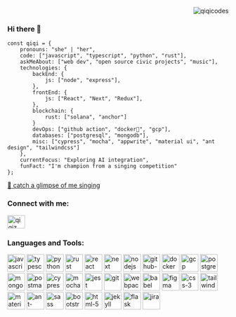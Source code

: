 <p align="right"> <img src="https://komarev.com/ghpvc/?username=qiqicodes&label=Profile%20views&color=0e75b6&style=flat" alt="qiqicodes" /> </p>

### Hi there 👋

```
const qiqi = {
    pronouns: "she" | "her",
    code: ["javascript", "typescript", "python", "rust"],
    askMeAbout: ["web dev", "open source civic projects", "music"],
    technologies: {
        backEnd: {
            js: ["node", "express"],
        },
        frontEnd: {
            js: ["React", "Next", "Redux"],
        },
        blockchain: {
            rust: ["solana", "anchor"]
        }
        devOps: ["github action", "docker🐳", "gcp"],
        databases: ["postgresql", "mongodb"],
        misc: ["cypress", "mocha", "appwrite", "material ui", "ant design", "tailwindcss"]
    },
    currentFocus: "Exploring AI integration",
    funFact: "I'm champion from a singing competition"
};
```

[🎤 catch a glimpse of me singing](https://www.youtube.com/watch?v=emZPQov5IKk&t=2646s)

<h3 align="left">Connect with me:</h3>
<p align="left">
<a href="https://linkedin.com/in/qiqiz" target="blank"><img align="center" src="https://raw.githubusercontent.com/rahuldkjain/github-profile-readme-generator/master/src/images/icons/Social/linked-in-alt.svg" alt="qiqiz" height="30" width="40" /></a>
</p>

<h3 align="left">Languages and Tools:</h3>
<p align="left"> 
<img src="https://api.iconify.design/logos:javascript.svg" alt="javascript" width="40" height="40"/>
<img src="https://api.iconify.design/logos:typescript-icon.svg" alt="typescript" width="40" height="40"/>
<img src="https://api.iconify.design/logos:python.svg" alt="python" width="40" height="40"/>
<img src="https://api.iconify.design/logos:rust.svg" alt="rust" width="40" height="40"/>
<img src="https://api.iconify.design/logos:react.svg" alt="react" width="40" height="40"/>
<img src="https://api.iconify.design/logos:nextjs-icon.svg" alt="next" width="40" height="40"/>
<img src="https://api.iconify.design/logos:nodejs-icon.svg" alt="nodejs" width="40" height="40"/>
<img src="https://api.iconify.design/logos:github-actions.svg" alt="github-action" width="40" height="40"/>
<img src="https://api.iconify.design/logos:docker-icon.svg" alt="docker" width="40" height="40"/>
<img src="https://www.vectorlogo.zone/logos/google_cloud/google_cloud-icon.svg" alt="gcp" width="40" height="40"/>
<img src="https://api.iconify.design/logos:postgresql.svg" alt="postgresql" width="40" height="40"/>
<img src="https://api.iconify.design/logos:mongodb-icon.svg" alt="mongodb" width="40" height="40"/>
<img src="https://api.iconify.design/logos:postman-icon.svg" alt="postman" width="40" height="40"/>
<img src="https://api.iconify.design/logos:cypress-icon.svg" alt="cypress" width="40" height="40"/>
<img src="https://api.iconify.design/logos:mocha.svg" alt="mocha" width="40" height="40"/>
<img src="https://api.iconify.design/logos:jest.svg" alt="jest" width="40" height="40"/>
<img src="https://api.iconify.design/logos:git-icon.svg" alt="git" width="40" height="40"/>
<img src="https://api.iconify.design/logos:webpack.svg" alt="webpack" width="40" height="40"/>
<img src="https://api.iconify.design/logos:babel.svg" alt="babel" width="40" height="40"/>
<img src="https://api.iconify.design/logos:figma.svg" alt="figma" width="40" height="40"/>
<img src="https://api.iconify.design/logos:css-3.svg" alt="css-3" width="40" height="40"/>
<img src="https://api.iconify.design/logos:tailwindcss-icon.svg" alt="tailwindcss" width="40" height="40"/>
<img src="https://api.iconify.design/logos:material-ui.svg" alt="material-ui" width="40" height="40"/>
<img src="https://api.iconify.design/logos:ant-design.svg" alt="ant-design" width="40" height="40"/>
<img src="https://api.iconify.design/logos:sass.svg" alt="sass" width="40" height="40"/>
<img src="https://api.iconify.design/logos:bootstrap.svg" alt="bootstrap" width="40" height="40"/>
<img src="https://api.iconify.design/logos:html-5.svg" alt="html-5" width="40" height="40"/>
<img src="https://www.vectorlogo.zone/logos/jekyllrb/jekyllrb-icon.svg" alt="jekyll" width="40" height="40"/>
<img src="https://api.iconify.design/logos:flask.svg" alt="flask" width="40" height="40"/>
<img src="https://api.iconify.design/logos:jira.svg" alt="jira" width="40" height="40"/>
</p>
